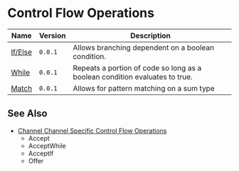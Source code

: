  # Control Flow Operations 


| Name			| Version |	Description 			  |
|-------------------------------|---------|---------------------------------------|
| [If/Else](./flow/if.md) 				| `0.0.1` | Allows branching dependent on a boolean condition.	  |
| [While](./flow/while.md) 			| `0.0.1` | Repeats a portion of code so long as a boolean condition evaluates to true.  		  | 
| [Match](./flow/match.md) 				| `0.0.1` | Allows for pattern matching on a sum type	  | 


## See Also 
* [Channel Channel Specific Control Flow Operations](./types/Channel.html#channel-specific-control-flow-operations)
	* Accept 
	* AcceptWhile
	* AcceptIf
	* Offer
